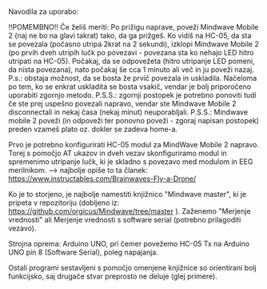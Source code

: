 Navodila za uporabo:

!!POMEMBNO!! Če želiš meriti: Po prižigu naprave, poveži Mindwave Mobile 2 (naj ne bo na glavi takrat) tako, da ga prižgeš. Ko vidiš na HC-05, da sta se povezala (počasno utripa 2krat na 2 sekundi), izklopi Mindwave Mobile 2 (po prvih dveh utripih lučk po povezavi - povezana sta ko nehajo LED hitro utripati na HC-05). Počakaj, da se odpovežeta (hitro utripanje LED pomeni, da nista povezana), nato počakaj še cca 1 minuto ali več in ju poveži nazaj.
P.s.: obstaja možnost, da se bosta že prvič povezala in uskladila. Načeloma po tem, ko se enkrat uskladita se bosta vsakič, vendar je bolj priporočeno uporabiti zgornjo metodo.
P.S.S.: zgornji postopek je potrebno ponoviti tudi če ste prej uspešno povezali napravo, vendar ste Mindwave Mobile 2 disconnectali in nekaj časa (nekaj minut) neuporabljali.
P.S.S.: Mindwave mobile 2 poveži (in odpoveži ter ponovno poveži - zgoraj napisan postopek) preden vzameš plato oz. dokler se zadeva home-a.

Prvo je potrebno konfigurirati HC-05 modul za MindWave Mobile 2 napravo. Torej s pomočjo AT ukazov in dveh vezav skonfiguriramo modul in spremenimo utripanje lučk, ki je skladno s povezavo med modulom in EEG merilnikom.
--> najbolje opiše to ta članek: https://www.instructables.com/Brainwaves-Fly-a-Drone/

Ko je to storjeno, je najbolje namestiti knjižnico "Mindwave master", ki je pripeta v repozitoriju (dobljeno iz: https://github.com/orgicus/Mindwave/tree/master ). Zaženemo "Merjenje vrednosti" ali Merjenje vrednosti s software serial (potrebno prilagoditi vezavo).

Strojna oprema: Arduino UNO, pri čemer povežemo HC-05 Tx na Arduino UNO pin 8 (Software Serial), poleg napajanja.

Ostali programi sestavljeni s pomočjo omenjene knjižnice so orientirani bolj funkcijsko, saj drugače stvar preprosto ne deluje (glej primere).
